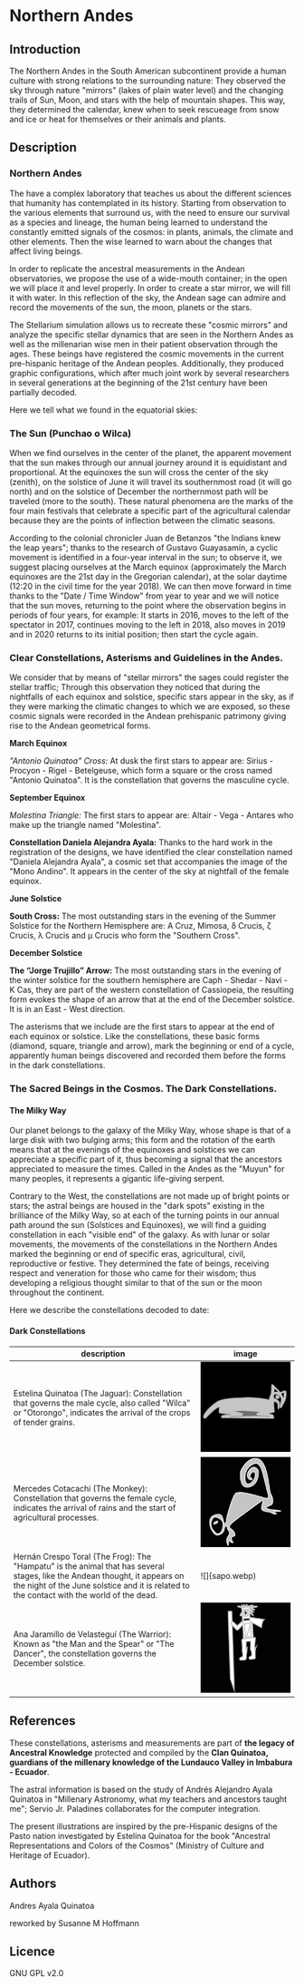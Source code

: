 # Northern Andes

## Introduction

The Northern Andes in the South American subcontinent provide a human culture with strong relations to the surrounding nature: They observed the sky through nature "mirrors" (lakes of plain water level) and the changing trails of Sun, Moon, and stars with the help of mountain shapes. This way, they determined the calendar, knew when to seek rescueage from snow and ice or heat for themselves or their animals and plants.

## Description

### Northern Andes

The have a complex laboratory that teaches us about the different sciences that humanity has contemplated in its history. Starting from observation to the various elements that surround us, with the need to ensure our survival as a species and lineage, the human being learned to understand the constantly emitted signals of the cosmos: in plants, animals, the climate and other elements. Then the wise learned to warn about the changes that affect living beings.

In order to replicate the ancestral measurements in the Andean observatories, we propose the use of a wide-mouth container; in the open we will place it and level properly. In order to create a star mirror, we will fill it with water. In this reflection of the sky, the Andean sage can admire and record the movements of the sun, the moon, planets or the stars.

The Stellarium simulation allows us to recreate these "cosmic mirrors" and analyze the specific stellar dynamics that are seen in the Northern Andes as well as the millenarian wise men in their patient observation through the ages. These beings have registered the cosmic movements in the current pre-hispanic heritage of the Andean peoples. Additionally, they produced graphic configurations, which after much joint work by several researchers in several generations at the beginning of the 21st century have been partially decoded.

Here we tell what we found in the equatorial skies:

### The Sun (Punchao o Wilca)

When we find ourselves in the center of the planet, the apparent movement that the sun makes through our annual journey around it is equidistant and proportional. At the equinoxes the sun will cross the center of the sky (zenith), on the solstice of June it will travel its southernmost road (it will go north) and on the solstice of December the northernmost path will be traveled (more to the south). These natural phenomena are the marks of the four main festivals that celebrate a specific part of the agricultural calendar because they are the points of inflection between the climatic seasons.

According to the colonial chronicler Juan de Betanzos "the Indians knew the leap years"; thanks to the research of Gustavo Guayasamín, a cyclic movement is identified in a four-year interval in the sun; to observe it, we suggest placing ourselves at the March equinox (approximately the March equinoxes are the 21st day in the Gregorian calendar), at the solar daytime (12:20 in the civil time for the year 2018). We can then move forward in time thanks to the "Date / Time Window" from year to year and we will notice that the sun moves, returning to the point where the observation begins in periods of four years, for example: It starts in 2016, moves to the left of the spectator in 2017, continues moving to the left in 2018, also moves in 2019 and in 2020 returns to its initial position; then start the cycle again.

### Clear Constellations, Asterisms and Guidelines in the Andes.

We consider that by means of "stellar mirrors" the sages could register the stellar traffic; Through this observation they noticed that during the nightfalls of each equinox and solstice, specific stars appear in the sky, as if they were marking the climatic changes to which we are exposed, so these cosmic signals were recorded in the Andean prehispanic patrimony giving rise to the Andean geometrical forms.

__March Equinox__

 *"Antonio Quinatoa" Cross:* At dusk the first stars to appear are: Sirius - Procyon - Rigel - Betelgeuse, which form a square or the cross named "Antonio Quinatoa". It is the constellation that governs the masculine cycle.

__September Equinox__

 *Molestina Triangle:* The first stars to appear are: Altair - Vega - Antares who make up the triangle named "Molestina".

__Constellation Daniela Alejandra Ayala:__ Thanks to the hard work in the registration of the designs, we have identified the clear constellation named "Daniela Alejandra Ayala", a cosmic set that accompanies the image of the "Mono Andino". It appears in the center of the sky at nightfall of the female equinox.

__June Solstice__

__South Cross:__ The most outstanding stars in the evening of the Summer Solstice for the Northern Hemisphere are: A Cruz, Mimosa, δ Crucis, ζ Crucis, λ Crucis and μ Crucis who form the "Southern Cross".

__December Solstice__

__The “Jorge Trujillo” Arrow:__ The most outstanding stars in the evening of the winter solstice for the southern hemisphere are Caph - Shedar - Navi - K Cas, they are part of the western constellation of Cassiopeia, the resulting form evokes the shape of an arrow that at the end of the December solstice. It is in an East - West direction.

The asterisms that we include are the first stars to appear at the end of each equinox or solstice. Like the constellations, these basic forms (diamond, square, triangle and arrow), mark the beginning or end of a cycle, apparently human beings discovered and recorded them before the forms in the dark constellations.

### The Sacred Beings in the Cosmos. The Dark Constellations.

#### The Milky Way

 Our planet belongs to the galaxy of the Milky Way, whose shape is that of a large disk with two bulging arms; this form and the rotation of the earth means that at the evenings of the equinoxes and solstices we can appreciate a specific part of it, thus becoming a signal that the ancestors appreciated to measure the times. Called in the Andes as the "Muyun" for many peoples, it represents a gigantic life-giving serpent.

Contrary to the West, the constellations are not made up of bright points or stars; the astral beings are housed in the "dark spots" existing in the brilliance of the Milky Way, so at each of the turning points in our annual path around the sun (Solstices and Equinoxes), we will find a guiding constellation in each "visible end" of the galaxy. As with lunar or solar movements, the movements of the constellations in the Northern Andes marked the beginning or end of specific eras, agricultural, civil, reproductive or festive. They determined the fate of beings, receiving respect and veneration for those who came for their wisdom; thus developing a religious thought similar to that of the sun or the moon throughout the continent.

Here we describe the constellations decoded to date:

#### Dark Constellations

| description | image |
|-----------|------------------|
| Estelina Quinatoa (The Jaguar): Constellation that governs the male cycle, also called "Wilca" or "Otorongo", indicates the arrival of the crops of tender grains. | ![](jaguar.webp) |
| Mercedes Cotacachi (The Monkey): Constellation that governs the female cycle, indicates the arrival of rains and the start of agricultural processes. | ![](mono.webp) |
| Hernán Crespo Toral (The Frog): The "Hampatu" is the animal that has several stages, like the Andean thought, it appears on the night of the June solstice and it is related to the contact with the world of the dead. | ![]{sapo.webp) |
| Ana Jaramillo de Velasteguí (The Warrior): Known as "the Man and the Spear" or "The Dancer", the constellation governs the December solstice. | ![](guerrero.webp) |

## References

These constellations, asterisms and measurements are part of __the legacy of Ancestral Knowledge__ protected and compiled by the __Clan Quinatoa, guardians of the millenary knowledge of the Lundauco Valley in Imbabura - Ecuador__.

The astral information is based on the study of Andrés Alejandro Ayala Quinatoa in "Millenary Astronomy, what my teachers and ancestors taught me"; Servio Jr. Paladines collaborates for the computer integration.

The present illustrations are inspired by the pre-Hispanic designs of the Pasto nation investigated by Estelina Quinatoa for the book "Ancestral Representations and Colors of the Cosmos" (Ministry of Culture and Heritage of Ecuador).

## Authors

Andres Ayala Quinatoa

reworked by Susanne M Hoffmann

## Licence

GNU GPL v2.0
